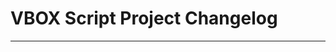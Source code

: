 # VBOX Script Project Changelog

--------------------------------------------------------------------------------
